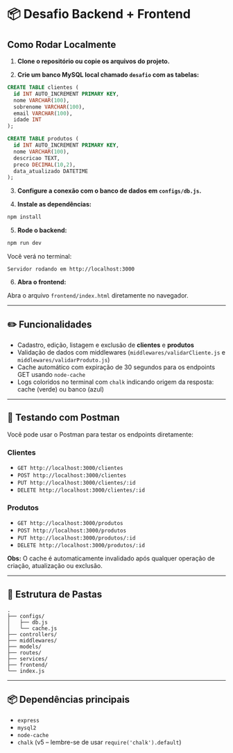 # 📦 Desafio Backend + Frontend

## Como Rodar Localmente

1. **Clone o repositório ou copie os arquivos do projeto.**

2. **Crie um banco MySQL local chamado `desafio` com as tabelas:**

```sql
CREATE TABLE clientes (
  id INT AUTO_INCREMENT PRIMARY KEY,
  nome VARCHAR(100),
  sobrenome VARCHAR(100),
  email VARCHAR(100),
  idade INT
);

CREATE TABLE produtos (
  id INT AUTO_INCREMENT PRIMARY KEY,
  nome VARCHAR(100),
  descricao TEXT,
  preco DECIMAL(10,2),
  data_atualizado DATETIME
);
```

3. **Configure a conexão com o banco de dados em `configs/db.js`.**

4. **Instale as dependências:**

```bash
npm install
```

5. **Rode o backend:**

```bash
npm run dev
```

Você verá no terminal:
```
Servidor rodando em http://localhost:3000
```

6. **Abra o frontend:**

Abra o arquivo `frontend/index.html` diretamente no navegador.

---

## ✏️ Funcionalidades

- Cadastro, edição, listagem e exclusão de **clientes** e **produtos**
- Validação de dados com middlewares (`middlewares/validarCliente.js` e `middlewares/validarProduto.js`)
- Cache automático com expiração de 30 segundos para os endpoints GET usando `node-cache`
- Logs coloridos no terminal com `chalk` indicando origem da resposta: cache (verde) ou banco (azul)

---

## 🧪 Testando com Postman

Você pode usar o Postman para testar os endpoints diretamente:

### Clientes

- `GET http://localhost:3000/clientes`
- `POST http://localhost:3000/clientes`
- `PUT http://localhost:3000/clientes/:id`
- `DELETE http://localhost:3000/clientes/:id`

### Produtos

- `GET http://localhost:3000/produtos`
- `POST http://localhost:3000/produtos`
- `PUT http://localhost:3000/produtos/:id`
- `DELETE http://localhost:3000/produtos/:id`

**Obs:** O cache é automaticamente invalidado após qualquer operação de criação, atualização ou exclusão.

---

## 📁 Estrutura de Pastas

```
.
├── configs/
│   ├── db.js
│   └── cache.js
├── controllers/
├── middlewares/
├── models/
├── routes/
├── services/
├── frontend/
└── index.js
```

---

## 📦 Dependências principais

- `express`
- `mysql2`
- `node-cache`
- `chalk` (v5 – lembre-se de usar `require('chalk').default`)